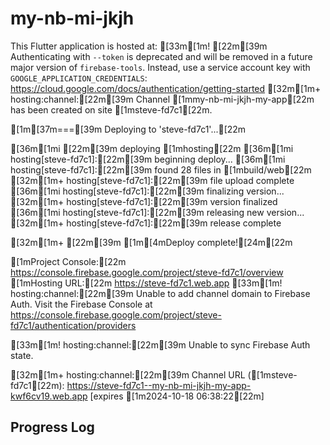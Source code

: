 # my-nb-mi-jkjh

This Flutter application is hosted at: [33m[1m! [22m[39m Authenticating with `--token` is deprecated and will be removed in a future major version of `firebase-tools`. Instead, use a service account key with `GOOGLE_APPLICATION_CREDENTIALS`: https://cloud.google.com/docs/authentication/getting-started
[32m[1m+  hosting:channel:[22m[39m Channel [1mmy-nb-mi-jkjh-my-app[22m has been created on site [1msteve-fd7c1[22m.

[1m[37m===[39m Deploying to 'steve-fd7c1'...[22m

[36m[1mi [22m[39m deploying [1mhosting[22m
[36m[1mi  hosting[steve-fd7c1]:[22m[39m beginning deploy...
[36m[1mi  hosting[steve-fd7c1]:[22m[39m found 28 files in [1mbuild/web[22m
[32m[1m+  hosting[steve-fd7c1]:[22m[39m file upload complete
[36m[1mi  hosting[steve-fd7c1]:[22m[39m finalizing version...
[32m[1m+  hosting[steve-fd7c1]:[22m[39m version finalized
[36m[1mi  hosting[steve-fd7c1]:[22m[39m releasing new version...
[32m[1m+  hosting[steve-fd7c1]:[22m[39m release complete

[32m[1m+ [22m[39m [1m[4mDeploy complete![24m[22m

[1mProject Console:[22m https://console.firebase.google.com/project/steve-fd7c1/overview
[1mHosting URL:[22m https://steve-fd7c1.web.app
[33m[1m!  hosting:channel:[22m[39m Unable to add channel domain to Firebase Auth. Visit the Firebase Console at https://console.firebase.google.com/project/steve-fd7c1/authentication/providers


[33m[1m!  hosting:channel:[22m[39m Unable to sync Firebase Auth state.

[32m[1m+  hosting:channel:[22m[39m Channel URL ([1msteve-fd7c1[22m): https://steve-fd7c1--my-nb-mi-jkjh-my-app-kwf6cv19.web.app [expires [1m2024-10-18 06:38:22[22m]


## Progress Log
